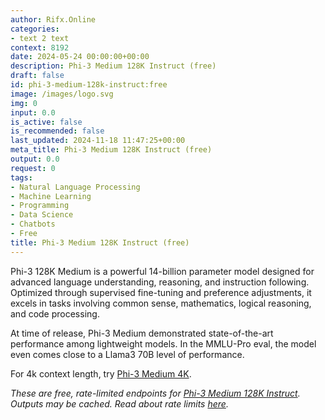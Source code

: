 ```yaml
---
author: Rifx.Online
categories:
- text 2 text
context: 8192
date: 2024-05-24 00:00:00+00:00
description: Phi-3 Medium 128K Instruct (free)
draft: false
id: phi-3-medium-128k-instruct:free
image: /images/logo.svg
img: 0
input: 0.0
is_active: false
is_recommended: false
last_updated: 2024-11-18 11:47:25+00:00
meta_title: Phi-3 Medium 128K Instruct (free)
output: 0.0
request: 0
tags:
- Natural Language Processing
- Machine Learning
- Programming
- Data Science
- Chatbots
- Free
title: Phi-3 Medium 128K Instruct (free)
---
```




Phi-3 128K Medium is a powerful 14-billion parameter model designed for advanced language understanding, reasoning, and instruction following. Optimized through supervised fine-tuning and preference adjustments, it excels in tasks involving common sense, mathematics, logical reasoning, and code processing.

At time of release, Phi-3 Medium demonstrated state-of-the-art performance among lightweight models. In the MMLU-Pro eval, the model even comes close to a Llama3 70B level of performance.

For 4k context length, try [Phi-3 Medium 4K](/microsoft/phi-3-medium-4k-instruct).

_These are free, rate-limited endpoints for [Phi-3 Medium 128K Instruct](/microsoft/phi-3-medium-128k-instruct). Outputs may be cached. Read about rate limits [here](/docs/limits)._

